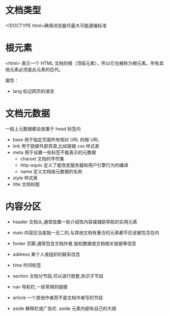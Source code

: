 # 文档类型

\<!DOCTYPE html>确保浏览器尽最大可能遵循标准

# 根元素

\<html> 表示一个 HTML 文档的根（顶级元素），所以它也被称为根元素。所有其他元素必须是此元素的后代。

属性：

- lang 标记网页的语言

# 文档元数据

一般上元数据都会放置于 head 标签内

- base 用于指定页面所有相对 URL 的根 URL
- link 用于链接外部资源,比如链接 css 样式表
- meta 用于设置一些标签不能表示的元数据
  - charset 文档的字符集
  - http-equiv 定义了能改变服务器和用户引擎行为的编译
  - name 定义文档级元数据的名称
- style 样式表
- title 文档标题

# 内容分区

- header 文档头,通常放置一些介绍性内容或辅助导航的实用元素
- main 内容应当是独一无二的,与其他文档有重合的元素都不应该被包含在内
- footer 页脚,通常包含文档作者,版权数据或文档相关链接等信息

- address 某个人或组织的联系信息
- time 时间标签

- section 文档分节段,可以进行嵌套,标识子节段
- nav 导航栏,一些常用的链接
- article 一个其他作者而不是文档作者写的节段
- aside 解释栏或广告栏. aside 元素内部有自己的大纲
